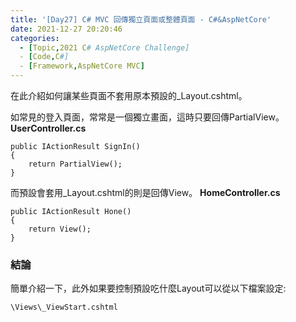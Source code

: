 ```yaml
---
title: '[Day27] C# MVC 回傳獨立頁面或整體頁面 - C#&AspNetCore'
date: 2021-12-27 20:20:46
categories:  
  - [Topic,2021 C# AspNetCore Challenge]
  - [Code,C#]
  - [Framework,AspNetCore MVC]
---
```

在此介紹如何讓某些頁面不套用原本預設的_Layout.cshtml。

如常見的登入頁面，常常是一個獨立畫面，這時只要回傳PartialView。
**UserController.cs**
```
public IActionResult SignIn()
{
    return PartialView();
}
```

而預設會套用_Layout.cshtml的則是回傳View。
**HomeController.cs**
```
public IActionResult Hone()
{
    return View();
}
```

### 結論
簡單介紹一下，此外如果要控制預設吃什麼Layout可以從以下檔案設定:
```
\Views\_ViewStart.cshtml
```